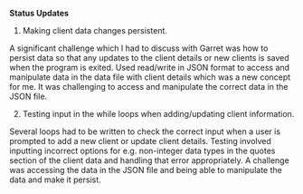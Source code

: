 **Status Updates**

1. Making client data changes persistent.

A significant challenge which I had to discuss with Garret was how to persist data so that any updates to the client details or new clients is saved when the program is exited. Used read/write in JSON format to access and manipulate data in the data file with client details which was a new concept for me. It was challenging to access and manipulate the correct data in the JSON file.

2. Testing input in the while loops when adding/updating client information.

Several loops had to be written to check the correct input when a user is prompted to add a new client or update client details. Testing involved inputting incorrect options for e.g. non-integer data types in the quotes section of the client data and handling that error appropriately. A challenge was accessing the data in the JSON file and being able to manipulate the data and make it persist.
